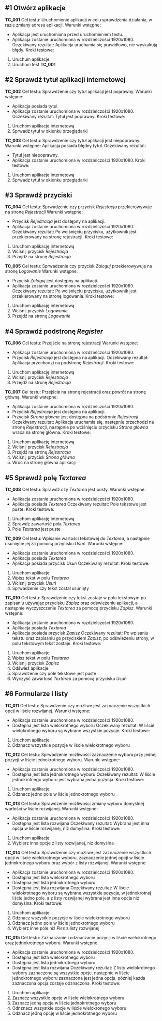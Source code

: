 ## #1 Otwórz aplikacje
**TC_001**
Cel testu: Uruchomienie aplikacji w celu sprawdzenia działania, w razie zmiany adresu aplikacji.
Warunki wstępne: 
- Aplikacja jest uruchomiona przed uruchomieniem testu.
- Aplikacja zostanie uruchomiona w rozdzielczości 1920x1080.
Oczekiwany rezultat: Aplikacja uruchamia się prawidłowo, nie wyskakują błędy.
Kroki testowe:
1. Uruchum aplikacje
2. Uruchom test **TC_001**

## #2 Sprawdź tytuł aplikacji internetowej
**TC_002**
Cel testu: Sprawdzenie czy tytuł aplikacji jest poprawny.
Warunki wstępne: 
- Aplikacja posiada tytuł.
- Aplikacja zostanie uruchomiona w rozdzielczości 1920x1080.
Oczekiwany rezultat: Tytuł jest poprawny.
Kroki testowe:
1. Uruchom aplikacje internetową
2. Sprwadź tytuł w okienku przeglądarki

**TC_003**
Cel testu: Sprawdzenie czy tytuł aplikacji jest niepoprawny.
Warunki wstępne: Aplikacja posiada błędny tytuł.
Oczekiwany rezultat: 
- Tytuł jest niepoprawny.
- Aplikacja zostanie uruchomiona w rozdzielczości 1920x1080.
Kroki testowe:
1. Uruchom aplikacje internetową
2. Sprwadź tytuł w okienku przeglądarki

## #3 Sprawdź przyciski
**TC_004**
Cel testu: Sprwadzenie czy przycisk *Rejestacja* przekierowywuje na stronę *Rejestracji*
Warunki wstępne: 
- Przycisk *Rejestracja* jest dostępny na aplikacji.
- Aplikacja zostanie uruchomiona w rozdzielczości 1920x1080.
Oczekiwany rezultat: Po wciśnięciu przycisku, użytkownik jest przekierowany na stronę rejestracji. 
Kroki testowe:
1. Uruchom aplikację internetową 
2. Wciśnij przycisk *Rejestracja* 
3. Przejdź na stronę *Rejestracja*

**TC_005**
Cel testu: Sprwadzenie czy przycisk *Zaloguj* przekierowywuje na stronę *Logowanie*
Warunki wstępne: 
- Przycisk *Zaloguj* jest dostępny na aplikacji.
- Aplikacja zostanie uruchomiona w rozdzielczości 1920x1080.
Oczekiwany rezultat: Po wciśnięciu przycisku, użytkownik jest przekierowany na stronę logowania. 
Kroki testowe:
1. Uruchom aplikację internetową 
2. Wciśnij przycisk *Logowanie* 
3. Przejdź na stronę *Logowanie*

## #4 Sprawdź podstronę *Register*
**TC_006**
Cel testu: Przejście na stronę rejestracji 
Warunki wstępne: 
- Aplikacja zostanie uruchomiona w rozdzielczości 1920x1080.
- Przycisk *Rejestracja* jest dostępna na aplikacji.
Oczekiwany rezultat: Aplikacja przechodzi na podstronę *Rejestracji*.
Kroki testowe:
1. Uruchom aplikację internetową 
2. Wciśnij przycisk *Rejestracja* 
3. Przejdź na stronę *Rejestracja*

**TC_007**
Cel testu: Przejście na stronę rejestracji oraz powrót na stronę główną.
Warunki wstępne: 
- Aplikacja zostanie uruchomiona w rozdzielczości 1920x1080.
- Przycisk *Rejestracja* jest dostępna na aplikacji.
- Przycisk *Strona główna* jest dostępna na podstronie *Rejestracji*
Oczekiwany rezultat: Aplikacja uruchamia się, następnie przechodzi na stronę *Rejestracji*, następnie po wciśnięciu przycisku *Strona główna* wraca na stronę główna.
Kroki testowe:
1. Uruchom aplikację internetową 
2. Wciśnij przycisk *Rejestracja* 
3. Przejdź na stronę *Rejestracja*
4. Wciśnij przycisk *Strona główna*
5. Wróć na stronę główna aplikacji

## #5 Sprawdź polę *Textarea*
**TC_008**
Cel testu: Sprawdź czy *Textarea* jest pusty.
Warunki wstępne: 
- Aplikacja zostanie uruchomiona w rozdzielczości 1920x1080.
- Aplikacja posiada *Textarea*
Oczekiwany rezultat: Pole tekstowe jest puste.
Kroki testowe:
1. Uruchom aplikację internetową 
2. Sprawdź zawartość pola *Textarea*
3. Pole *Textarea* jest puste

**TC_009**
Cel testu: Wpisanie wartości tekstowej do *Textarea*, a następnie usunięcie jej za pomocą przycisku *Usuń*.
Warunki wstępne: 
- Aplikacja zostanie uruchomiona w rozdzielczości 1920x1080.
- Aplikacja posiada *Textarea*
- Aplikacja posiada przycisk *Usuń*
Oczekiwany rezultat:
Kroki testowe:
1. Uruchom aplikacje 
2. Wpisz tekst w polu *Textarea*
3. Wciśnij przycisk *Usuń* 
4. Sprwadzenie czy tekst został usunięty

**TC_010**
Cel testu: Sprawdzenie czy tekst zostaje w polu tekstowym po zapisaniu używając przycisku *Zapisz* oraz odświeżeniu aplikacji, a następnie wyczyszczenie *Textarea* za pomocą przycisku *Zapisz*.
Warunki wstępne: 
- Aplikacja zostanie uruchomiona w rozdzielczości 1920x1080.
- Aplikacja posiada *Textarea*
- Aplikacja posiada przycisk *Zapisz*
Oczekiwany rezultat: Po wpisaniu tekstu oraz zapisaniu go przyciskiem *Zapisz*, po odświeżeniu strony, w polu tekstowym tekst zostaje.
Kroki testowe:
1. Uruchom aplikacje 
2. Wpisz tekst w polu *Textarea*
3. Wciśnij przycisk *Zapisz*
4. Odśwież aplikacje 
5. Sprawdzenie czy pole tekstowe jest puste
6. Wyczyść zawartość *Textarea* za pomocą przycisku *Usuń*

## #6 Formularze i listy
**TC_011**
Cel testu: Sprawdzenie czy możliwe jest zaznaczenie wszystkich opcji w liście rozwijanej.
Warunki wstępne: 
- Aplikacja zostanie uruchomiona w rozdzielczości 1920x1080.
- Dostępna jest lista wielokrotnego wyboru
Oczekiwany rezultat: W liście wielokrotnego wyboru są wybrane wszystkie pozycje.
Kroki testowe:
1. Uruchom aplikacje 
2. Odznacz wszystkie pozycje w liście wielokrotnego wyboru

**TC_012**
Cel testu: Sprwadzenie możliwości zaznaczenie wyboru przy jednej pozycji w liście jednokrotnego wyboru.
Warunki wstępne: 
- Aplikacja zostanie uruchomiona w rozdzielczości 1920x1080.
- Dostępna jest lista jednokrotnego wyboru
Oczekiwany rezultat: W liście jednokrotnego wyboru jest wybrana jedna pozycja.
Kroki testowe:
1. Uruchom aplikacje 
2. Odznacz jedno pole w liście jednokrotnego wyboru

**TC_013**
Cel testu: Sprawdzenie możliwości zmiany wyboru domyślnej wartości w liście rozwijanej.
Warunki wstępne: 
- Aplikacja zostanie uruchomiona w rozdzielczości 1920x1080.
- Dostępna jest lista rozwijana
Oczekiwany rezultat: Wybrana jest inna opcja w liście rozwijanej, niż domyślna.
Kroki testowe:
1. Uruchom aplikacje 
2. Wybierz inna opcje z listy rozwijanej, niż domyślna

**TC_014**
Cel testu: Sprawdzenie czy możliwe jest zaznaczenie wszystkich opcji w liście wielokrotnego wyboru, zaznaczenie jednej opcji w liście jednokrotnego wyboru oraz wybór z listy rozwijanej.
Warunki wstępne: 
- Aplikacja zostanie uruchomiona w rozdzielczości 1920x1080.
- Dostępna jest lista wielokrotnego wyboru
- Dostępna jest lista jednokrotnego wyboru
- Dostępna jest lista rozwijana
Oczekiwany rezultat: W liście wielokrotnego wyboru są wybrane wszystkie pozycje, w jednokrotnej liście jedno pole, a z listy rozwijanej wybrana jest inna opcja niż domyślna.
Kroki testowe:
1. Uruchom aplikacje 
2. Odznacz wszystkie pozycje w liście wielokrotnego wyboru
3. Odznacz jedno pole w liście jednokrotnego wyboru
4. Wybierz inne pole niż *Pies* z listy rozwijanej

**TC_015**
Cel testu: Zaznaczanie i odznaczanie pozycji w liście wielokrotnego oraz jednokrotnego wyboru.
Warunki wstępne: 
- Aplikacja zostanie uruchomiona w rozdzielczości 1920x1080.
- Dostępna jest lista wielokrotnego wyboru
- Dostępna jest lista jednokrotnego wyboru
- Dostępna jest lista rozwijana
Oczekiwany rezultat: Z listy wielokrotnego wybory zaznaczone są wszystkie opcje, następnie w liście jednokrotnego wyboru zaznaczona jest jedna opcja, później każda zaznaczona opcja zostaje odznaczona.
Kroki testowe:
1. Uruchom aplikacje 
2. Zaznacz wszystkie opcje w liście wielokrotnego wyboru
3. Zaznacz jedną opcje w liście jednokrotnego wyboru
4. Odnznacz wszystkie opcje w liście wielokronego wyboru
5. Odznacz jedną opcję w liście jednokrotnego wyboru